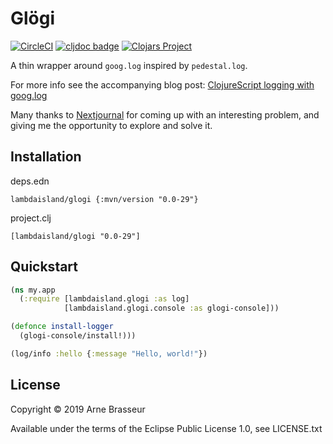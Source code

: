 # Glögi

<!-- badges -->
[![CircleCI](https://circleci.com/gh/lambdaisland/glogi.svg?style=svg)](https://circleci.com/gh/lambdaisland/glogi) [![cljdoc badge](https://cljdoc.org/badge/lambdaisland/glogi)](https://cljdoc.org/d/lambdaisland/glogi) [![Clojars Project](https://img.shields.io/clojars/v/lambdaisland/glogi.svg)](https://clojars.org/lambdaisland/glogi)
<!-- /badges -->

A thin wrapper around `goog.log` inspired by `pedestal.log`.

For more info see the accompanying blog post: [ClojureScript logging with goog.log](https://lambdaisland.com/blog/2019-06-10-goog-log)

Many thanks to [Nextjournal](https://nextjournal.com/) for coming up with an interesting problem, and giving me the opportunity to explore and solve it.

## Installation

deps.edn

```
lambdaisland/glogi {:mvn/version "0.0-29"}
```

project.clj

```
[lambdaisland/glogi "0.0-29"]
```

## Quickstart

```clojure
(ns my.app
  (:require [lambdaisland.glogi :as log]
            [lambdaisland.glogi.console :as glogi-console]))

(defonce install-logger
  (glogi-console/install!)))

(log/info :hello {:message "Hello, world!"})
```



<!-- license-epl -->
## License

Copyright &copy; 2019 Arne Brasseur

Available under the terms of the Eclipse Public License 1.0, see LICENSE.txt
<!-- /license-epl -->
